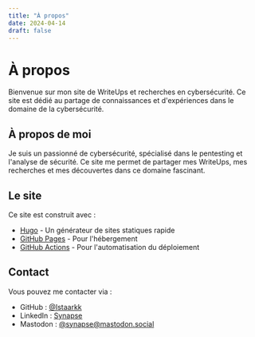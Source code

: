 ```yaml
---
title: "À propos"
date: 2024-04-14
draft: false
---
```


# À propos

Bienvenue sur mon site de WriteUps et recherches en cybersécurité. Ce site est dédié au partage de connaissances et d'expériences dans le domaine de la cybersécurité.

## À propos de moi

Je suis un passionné de cybersécurité, spécialisé dans le pentesting et l'analyse de sécurité. Ce site me permet de partager mes WriteUps, mes recherches et mes découvertes dans ce domaine fascinant.

## Le site

Ce site est construit avec :
- [Hugo](https://gohugo.io/) - Un générateur de sites statiques rapide
- [GitHub Pages](https://pages.github.com/) - Pour l'hébergement
- [GitHub Actions](https://github.com/features/actions) - Pour l'automatisation du déploiement

## Contact

Vous pouvez me contacter via :
- GitHub : [@Istaarkk](https://github.com/Istaarkk)
- LinkedIn : [Synapse](https://linkedin.com/in/synapse)
- Mastodon : [@synapse@mastodon.social](https://mastodon.social/@synapse) 